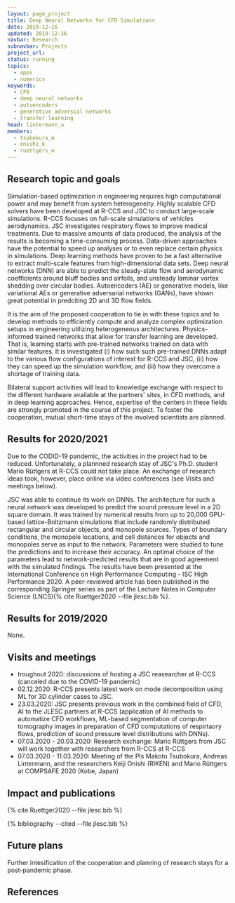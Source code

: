 ```yaml
---
layout: page_project
title: Deep Neural Networks for CFD Simulations
date: 2019-12-16
updated: 2019-12-16
navbar: Research
subnavbar: Projects
project_url:
status: running
topics:
  - apps
  - numerics
keywords:
  - CFD
  - deep neural networks
  - autoencoders
  - generative adversial networks
  - transfer learning
head: lintermann_a
members:
  - tsubokura_m
  - onishi_k
  - ruettgers_m
---
```


## Research topic and goals

Simulation-based optimization
in engineering requires high computational power and
may benefit from system heterogeneity. Highly scalable CFD
solvers have been developed at R-CCS and JSC to conduct
large-scale simulations. R-CCS focuses on full-scale
simulations of vehicles aerodynamics. JSC
investigates respiratory flows to improve
medical treatments. Due to massive amounts of data produced, the
analysis of the results is becoming a time-consuming
process. Data-driven approaches have the potential to speed up
analyses or to even replace certain physics in simulations. Deep
learning methods have proven to be a fast alternative to extract
multi-scale features from high-dimensional data
sets. Deep neural networks (DNN) are able to
predict the steady-state flow and aerodynamic coefficients around bluff
bodies and airfoils, and unsteady laminar vortex shedding over
circular bodies. Autoencoders (AE) or generative models, like variational AEs or generative adversarial networks (GANs),
have shown great potential in predciting 2D and 3D flow fields.

It is the aim of the proposed cooperation to tie in with these
topics and to develop methods to efficiently compute and analyze
complex optimization setups in engineering utilizing heterogeneous
architectures. Physics-informed trained networks that allow for
transfer learning are developed. That is, learning starts with pre-trained networks
trained on data with similar features. It is
investigated (i) how such such pre-trained DNNs adapt to the various flow
configurations of interest for R-CCS and JSC, (ii) how they can
speed up the simulation workflow, and (iii) how they
overcome a shortage of training data.

Bilateral support activities will lead to
knowledge exchange with respect to the different hardware available
at the partners' sites, in CFD methods, and in deep learning
approaches. Hence, expertise of the centers in these fields are
strongly promoted in the course of this project. To foster the
cooperation, mutual short-time stays of the involved scientists are
planned.  

## Results for 2020/2021
Due to the CODID-19 pandemic, the activities in the project had to be reduced. Unfortunately, a plannned research stay of JSC's Ph.D. student Mario Rüttgers at R-CCS could not take place. An exchange of research ideas took, however, place online via video conferences (see Visits and meetings below). 

JSC was able to continue its work on DNNs. The architecture for such a neural network was developed to predict the sound pressure level in a 2D square domain. It was trained by numerical results from up to 20,000 GPU-based lattice-Boltzmann simulations that include randomly distributed rectangular and circular objects, and monopole sources. Types of boundary conditions, the monopole locations, and cell distances for objects and monopoles serve as input to the network. Parameters were studied to tune the predictions and to increase their accuracy. An optimal choice of the parameters lead to network-predicted results that are in good agreement with the simulated findings. The results have been presented at the International Conference on High Performance Computing - ISC High Performance 2020. A peer-reviewed article has been published in the corresponding Springer series as part of the Lecture Notes in Computer Science (LNCS){% cite Ruettger2020 --file jlesc.bib %}.

## Results for 2019/2020
None.

## Visits and meetings

* troughout 2020: discussions of hosting a JSC reasearcher at R-CCS (canceled due to the COVID-19 pandemic)
* 02.12.2020: R-CCS presents latest work on mode decomposition using ML for 3D cylinder cases to JSC.
* 23.03.2020: JSC presents previous work in the combined field of CFD, AI to the JLESC partners at R-CCS (application of AI methods to automatize CFD workflows, ML-based segmentation of computer tomography images in preparation of CFD computations of respirtaory flows, prediction of sound pressure level distributions with DNNs).
* 07.03.2020 - 20.03.2020: Research exchange: Mario Rüttgers from JSC will work together with researchers from R-CCS at R-CCS
* 07.03.2020 - 11.03.2020: Meeting of the PIs Makoto Tsubokura, Andreas Lintermann, and the researchers Keiji Onishi (RIKEN) and Mario Rüttgers at COMPSAFE 2020 (Kobe, Japan)

## Impact and publications
{% cite Ruettger2020 --file jlesc.bib %}

{% bibliography --cited --file jlesc.bib %}

## Future plans
Further intesification of the cooperation and planning of research stays for a post-pandemic phase.

## References

 
